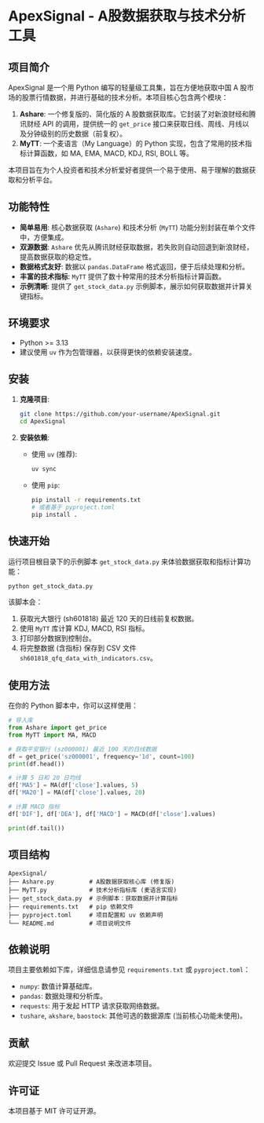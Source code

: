 # ApexSignal - A股数据获取与技术分析工具

## 项目简介

ApexSignal 是一个用 Python 编写的轻量级工具集，旨在方便地获取中国 A 股市场的股票行情数据，并进行基础的技术分析。本项目核心包含两个模块：

1.  **Ashare**: 一个修复版的、简化版的 A 股数据获取库。它封装了对新浪财经和腾讯财经 API 的调用，提供统一的 `get_price` 接口来获取日线、周线、月线以及分钟级别的历史数据（前复权）。
2.  **MyTT**: 一个麦语言（My Language）的 Python 实现，包含了常用的技术指标计算函数，如 MA, EMA, MACD, KDJ, RSI, BOLL 等。

本项目旨在为个人投资者和技术分析爱好者提供一个易于使用、易于理解的数据获取和分析平台。

## 功能特性

*   **简单易用**: 核心数据获取 (`Ashare`) 和技术分析 (`MyTT`) 功能分别封装在单个文件中，方便集成。
*   **双源数据**: `Ashare` 优先从腾讯财经获取数据，若失败则自动回退到新浪财经，提高数据获取的稳定性。
*   **数据格式友好**: 数据以 `pandas.DataFrame` 格式返回，便于后续处理和分析。
*   **丰富的技术指标**: `MyTT` 提供了数十种常用的技术分析指标计算函数。
*   **示例清晰**: 提供了 `get_stock_data.py` 示例脚本，展示如何获取数据并计算关键指标。

## 环境要求

*   Python >= 3.13
*   建议使用 `uv` 作为包管理器，以获得更快的依赖安装速度。

## 安装

1.  **克隆项目**:
    ```bash
    git clone https://github.com/your-username/ApexSignal.git
    cd ApexSignal
    ```

2.  **安装依赖**:
    *   使用 `uv` (推荐):
        ```bash
        uv sync
        ```
    *   使用 `pip`:
        ```bash
        pip install -r requirements.txt
        # 或者基于 pyproject.toml
        pip install .
        ```

## 快速开始

运行项目根目录下的示例脚本 `get_stock_data.py` 来体验数据获取和指标计算功能：

```bash
python get_stock_data.py
```

该脚本会：
1.  获取光大银行 (sh601818) 最近 120 天的日线前复权数据。
2.  使用 `MyTT` 库计算 KDJ, MACD, RSI 指标。
3.  打印部分数据到控制台。
4.  将完整数据 (含指标) 保存到 CSV 文件 `sh601818_qfq_data_with_indicators.csv`。

## 使用方法

在你的 Python 脚本中，你可以这样使用：

```python
# 导入库
from Ashare import get_price
from MyTT import MA, MACD

# 获取平安银行 (sz000001) 最近 100 天的日线数据
df = get_price('sz000001', frequency='1d', count=100)
print(df.head())

# 计算 5 日和 20 日均线
df['MA5'] = MA(df['close'].values, 5)
df['MA20'] = MA(df['close'].values, 20)

# 计算 MACD 指标
df['DIF'], df['DEA'], df['MACD'] = MACD(df['close'].values)

print(df.tail())
```

## 项目结构

```
ApexSignal/
├── Ashare.py          # A股数据获取核心库 (修复版)
├── MyTT.py            # 技术分析指标库 (麦语言实现)
├── get_stock_data.py  # 示例脚本：获取数据并计算指标
├── requirements.txt   # pip 依赖文件
├── pyproject.toml     # 项目配置和 uv 依赖声明
└── README.md          # 项目说明文件
```

## 依赖说明

项目主要依赖如下库，详细信息请参见 `requirements.txt` 或 `pyproject.toml`：

*   `numpy`: 数值计算基础库。
*   `pandas`: 数据处理和分析库。
*   `requests`: 用于发起 HTTP 请求获取网络数据。
*   `tushare`, `akshare`, `baostock`: 其他可选的数据源库 (当前核心功能未使用)。

## 贡献

欢迎提交 Issue 或 Pull Request 来改进本项目。

## 许可证

本项目基于 MIT 许可证开源。